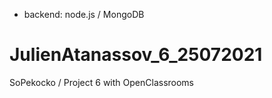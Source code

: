 - backend: node.js / MongoDB

# JulienAtanassov_6_25072021
SoPekocko / Project 6 with OpenClassrooms

